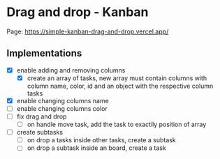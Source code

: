 # Drag and drop - Kanban
Page: https://simple-kanban-drag-and-drop.vercel.app/

## Implementations
  - [x] enable adding and removing columns
    - [x] create an array of tasks, new array must contain columns with column name, color, id and an object with the respective column tasks
  - [x] enable changing columns name
  - [ ] enable changing columns color  
  - [ ] fix drag and drop
    - [ ] on handle move task, add the task to exactily position of array
  - [ ] create subtasks
    - [ ] on drop a tasks inside other tasks, create a subtask
    - [ ] on drop a subtask inside an board, create a task